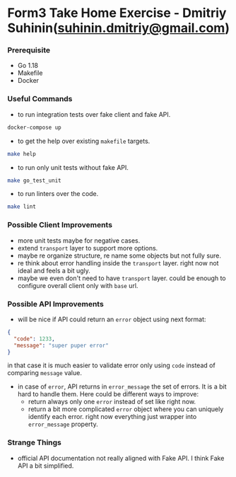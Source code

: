 # Form3 Take Home Exercise - Dmitriy Suhinin(suhinin.dmitriy@gmail.com)

### Prerequisite
- Go 1.18
- Makefile
- Docker

### Useful Commands
- to run integration tests over fake client and fake API.
```bash
docker-compose up 
```
- to get the help over existing `makefile` targets.
```bash
make help
```
- to run only unit tests without fake API.
```bash
make go_test_unit
```
- to run linters over the code.
```bash
make lint
```

### Possible Client Improvements
- more unit tests maybe for negative cases.
- extend `transport` layer to support more options.
- maybe re organize structure, re name some objects but not fully sure.
- re think about error handling inside the `transport` layer. right now not ideal and feels a bit ugly.
- maybe we even don't need to have `transport` layer. could be enough to configure overall client only with `base` url.

### Possible API Improvements
- will be nice if API could return an `error` object using next format:
```json
{
  "code": 1233,
  "message": "super puper error"
}
```
in that case it is much easier to validate error only using `code` instead of comparing `message` value.
- in case of `error`, API returns in `error_message` the set of errors. It is a bit hard to handle them. Here could be different ways to improve:
  - return always only one `error` instead of set like right now.
  - return a bit more complicated `error` object where you can uniquely identify each error. right now everything just wrapper into `error_message` property.  

### Strange Things 
- official API documentation not really aligned with Fake API. I think Fake API a bit simplified.


